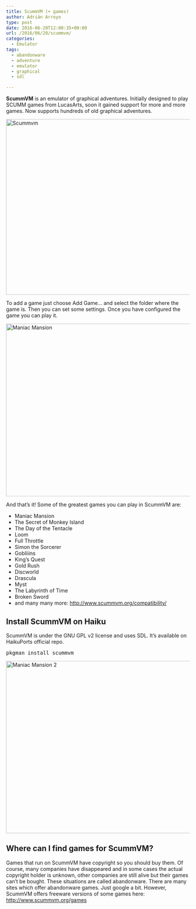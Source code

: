 ```yaml
---
title: ScummVM (+ games)
author: Adrián Arroyo
type: post
date: 2016-06-20T12:00:35+00:00
url: /2016/06/20/scummvm/
categories:
  - Emulator
tags:
  - abandonware
  - adventure
  - emulator
  - graphical
  - sdl

---
```

**ScummVM** is an emulator of graphical adventures. Initially designed to play SCUMM games from LucasArts, soon it gained support for more and more games. Now supports hundreds of old graphical adventures.

<img class="alignnone size-full wp-image-102" src="https://gamingonhaiku.cf/wp-content/uploads/2016/06/Scummvm.png" alt="Scummvm" width="696" height="480" srcset="https://gamingonhaiku.cf/wp-content/uploads/2016/06/Scummvm.png 696w, https://gamingonhaiku.cf/wp-content/uploads/2016/06/Scummvm-300x207.png 300w" sizes="(max-width: 709px) 85vw, (max-width: 909px) 67vw, (max-width: 984px) 61vw, (max-width: 1362px) 45vw, 600px" />

To add a game just choose Add Game&#8230; and select the folder where the game is. Then you can set some settings. Once you have configured the game you can play it.

<img class="alignnone size-full wp-image-103" src="https://gamingonhaiku.cf/wp-content/uploads/2016/06/Maniac-Mansion.png" alt="Maniac Mansion" width="691" height="472" srcset="https://gamingonhaiku.cf/wp-content/uploads/2016/06/Maniac-Mansion.png 691w, https://gamingonhaiku.cf/wp-content/uploads/2016/06/Maniac-Mansion-300x205.png 300w" sizes="(max-width: 709px) 85vw, (max-width: 909px) 67vw, (max-width: 984px) 61vw, (max-width: 1362px) 45vw, 600px" />

And that&#8217;s it! Some of the greatest games you can play in ScummVM are:

  * Maniac Mansion
  * The Secret of Monkey Island
  * The Day of the Tentacle
  * Loom
  * Full Throttle
  * Simon the Sorcerer
  * Gobliiins
  * King&#8217;s Quest
  * Gold Rush
  * Discworld
  * Drascula
  * Myst
  * The Labyrinth of Time
  * Broken Sword
  * and many many more: <http://www.scummvm.org/compatibility/>

## Install ScummVM on Haiku

ScummVM is under the GNU GPL v2 license and uses SDL. It&#8217;s available on HaikuPorts official repo.

<pre>pkgman install scummvm</pre>

<img class="alignnone size-full wp-image-104" src="https://gamingonhaiku.cf/wp-content/uploads/2016/06/Maniac-Mansion-2.png" alt="Maniac Mansion 2" width="691" height="471" srcset="https://gamingonhaiku.cf/wp-content/uploads/2016/06/Maniac-Mansion-2.png 691w, https://gamingonhaiku.cf/wp-content/uploads/2016/06/Maniac-Mansion-2-300x204.png 300w" sizes="(max-width: 709px) 85vw, (max-width: 909px) 67vw, (max-width: 984px) 61vw, (max-width: 1362px) 45vw, 600px" />

## Where can I find games for ScummVM?

Games that run on ScummVM have copyright so you should buy them. Of course, many companies have disappeared and in some cases the actual copyright holder is unknown, other companies are still alive but their games can&#8217;t be bought. These situations are called abandonware. There are many sites which offer abandonware games. Just google a bit. However, ScummVM offers freeware versions of some games here: <http://www.scummvm.org/games>

&nbsp;